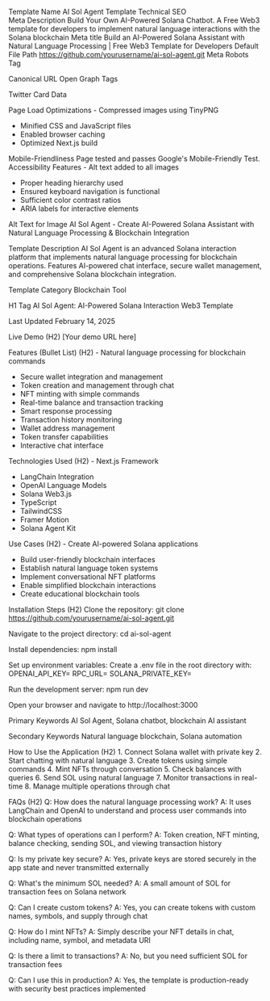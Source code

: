 Template Name	AI Sol Agent Template
Technical SEO	
Meta Description	Build Your Own AI-Powered Solana Chatbot. A Free Web3 template for developers to implement natural language interactions with the Solana blockchain
Meta title	Build an AI-Powered Solana Assistant with Natural Language Processing | Free Web3 Template for Developers
Default File Path	https://github.com/yourusername/ai-sol-agent.git
Meta Robots Tag	<meta name="robots" content="index, follow">

Canonical URL	<link rel="canonical" href="https://your-domain.com/templates/ai-sol-agent">
Open Graph Tags	<meta property="og:title" content="AI Sol Agent - Web3 Template for Solana Interaction">
<meta property="og:description" content="Build your own AI-powered Solana assistant with natural language processing. Designed for developers focusing on user-friendly blockchain interactions.">
<meta property="og:image" content="https://raw.githubusercontent.com/yourusername/ai-sol-agent/main/public/ai-sol-agent-landing.png">
<meta property="og:url" content="https://your-domain.com/templates/web3/ai-sol-agent">
<meta property="og:type" content="website" />

Twitter Card Data	<meta name="twitter:card" content="summary_large_image">
<meta name="twitter:title" content="AI Sol Agent: Solana Interaction Web3 Template">
<meta name="twitter:description" content="Build your own AI-powered Solana assistant. Implement secure, natural language blockchain interactions with LangChain and OpenAI integration.">
<meta name="twitter:image" content="https://raw.githubusercontent.com/yourusername/ai-sol-agent/main/public/ai-sol-agent-landing.png">

Page Load Optimizations	- Compressed images using TinyPNG
- Minified CSS and JavaScript files
- Enabled browser caching
- Optimized Next.js build

Mobile-Friendliness	Page tested and passes Google's Mobile-Friendly Test.
Accessibility Features	- Alt text added to all images
- Proper heading hierarchy used
- Ensured keyboard navigation is functional
- Sufficient color contrast ratios
- ARIA labels for interactive elements

Alt Text for Image	AI Sol Agent - Create AI-Powered Solana Assistant with Natural Language Processing & Blockchain Integration

Template Description	AI Sol Agent is an advanced Solana interaction platform that implements natural language processing for blockchain operations. Features AI-powered chat interface, secure wallet management, and comprehensive Solana blockchain integration.

Template Category	Blockchain Tool

H1 Tag	AI Sol Agent: AI-Powered Solana Interaction Web3 Template

Last Updated	February 14, 2025

Live Demo (H2)	[Your demo URL here]

Features (Bullet List) (H2)	- Natural language processing for blockchain commands
- Secure wallet integration and management
- Token creation and management through chat
- NFT minting with simple commands
- Real-time balance and transaction tracking
- Smart response processing
- Transaction history monitoring
- Wallet address management
- Token transfer capabilities
- Interactive chat interface

Technologies Used (H2)	- Next.js Framework
- LangChain Integration
- OpenAI Language Models
- Solana Web3.js
- TypeScript
- TailwindCSS
- Framer Motion
- Solana Agent Kit

Use Cases (H2)	- Create AI-powered Solana applications
- Build user-friendly blockchain interfaces
- Establish natural language token systems
- Implement conversational NFT platforms
- Enable simplified blockchain interactions
- Create educational blockchain tools

Installation Steps (H2)	Clone the repository:
git clone https://github.com/yourusername/ai-sol-agent.git

Navigate to the project directory:
cd ai-sol-agent

Install dependencies:
npm install

Set up environment variables: Create a .env file in the root directory with:
OPENAI_API_KEY=
RPC_URL=
SOLANA_PRIVATE_KEY=

Run the development server:
npm run dev

Open your browser and navigate to http://localhost:3000

Primary Keywords	AI Sol Agent, Solana chatbot, blockchain AI assistant

Secondary Keywords	Natural language blockchain, Solana automation

How to Use the Application (H2)	1. Connect Solana wallet with private key
2. Start chatting with natural language
3. Create tokens using simple commands
4. Mint NFTs through conversation
5. Check balances with queries
6. Send SOL using natural language
7. Monitor transactions in real-time
8. Manage multiple operations through chat

FAQs (H2)	Q: How does the natural language processing work?
A: It uses LangChain and OpenAI to understand and process user commands into blockchain operations

Q: What types of operations can I perform?
A: Token creation, NFT minting, balance checking, sending SOL, and viewing transaction history

Q: Is my private key secure?
A: Yes, private keys are stored securely in the app state and never transmitted externally

Q: What's the minimum SOL needed?
A: A small amount of SOL for transaction fees on Solana network

Q: Can I create custom tokens?
A: Yes, you can create tokens with custom names, symbols, and supply through chat

Q: How do I mint NFTs?
A: Simply describe your NFT details in chat, including name, symbol, and metadata URI

Q: Is there a limit to transactions?
A: No, but you need sufficient SOL for transaction fees

Q: Can I use this in production?
A: Yes, the template is production-ready with security best practices implemented
